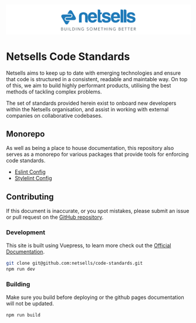 ![Netsells Logo](./src/images/netsells-logo-with-slogan.jpg)

# Netsells Code Standards

Netsells aims to keep up to date with emerging technologies and ensure that code is structured in a consistent, readable and maintable way. On top of this, we aim to build highly performant products, utilising the best methods of tackling complex problems.

The set of standards provided herein exist to onboard new developers within the Netsells organisation, and assist in working with external companies on collaborative codebases.

## Monorepo

As well as being a place to house documentation, this repository also serves as a monorepo for various packages that provide tools for enforcing code standards.

- [Eslint Config](./packages/eslint-config)
- [Stylelint Config](./packages/stylelint-config)

## Contributing

If this document is inaccurate, or you spot mistakes, please submit an issue or pull request on the [GitHub repository](https://github.com/netsells/code-standards).

### Development

This site is built using Vuepress, to learn more check out the [Official Documentation](https://vuepress.vuejs.org/).

```bash
git clone git@github.com:netsells/code-standards.git
npm run dev
```

### Building

Make sure you build before deploying or the github pages documentation will not be updated.

```bash
npm run build
```
